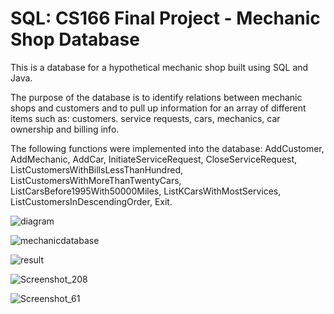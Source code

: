 # SQL: CS166 Final Project - Mechanic Shop Database 

This is a database for a hypothetical mechanic shop built using SQL and Java. 

The purpose of the database is to identify relations between mechanic shops and customers and to pull up information for an array of different items such as: customers. service requests, cars, mechanics, car ownership and billing info. 

The following functions were implemented into the database: AddCustomer, AddMechanic, AddCar, InitiateServiceRequest, CloseServiceRequest, ListCustomersWithBillsLessThanHundred, ListCustomersWithMoreThanTwentyCars, ListCarsBefore1995With50000Miles, ListKCarsWithMostServices, ListCustomersInDescendingOrder, Exit.

![diagram](https://user-images.githubusercontent.com/57507406/155856778-e0ed6be2-f9f7-47f5-8ae1-32f98f605f6c.png)

![mechanicdatabase](https://user-images.githubusercontent.com/57507406/155857018-a0af94be-ae06-427b-a0f7-c10ce9ce3f2e.png)

![result](https://user-images.githubusercontent.com/57507406/155856783-ac0ef83a-e054-4e68-a351-e3c4ee80efdc.png)

![Screenshot_208](https://user-images.githubusercontent.com/57507406/155856786-0c5198ba-847f-440e-852c-6aa06e2f1f82.png)

![Screenshot_61](https://user-images.githubusercontent.com/57507406/155856785-06f55047-5b7a-4d39-ad4f-5c914fee383a.png)

